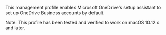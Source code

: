 This management profile enables Microsoft OneDrive's setup assistant to set up OneDrive Business accounts by default.

Note: This profile has been tested and verified to work on macOS 10.12.x and later.